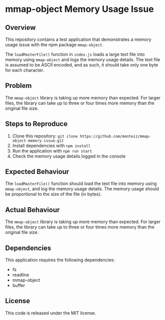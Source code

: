 # mmap-object Memory Usage Issue

## Overview

This repository contains a test application that demonstrates a memory usage issue with the npm package `mmap-object`.

The `loadMasterFile()` function in `index.js` loads a large text file into memory using `mmap-object` and logs the memory usage details. The text file is assumed to be ASCII encoded, and as such, it should take only one byte for each character.

## Problem

The `mmap-object` library is taking up more memory than expected. For larger files, the library can take up to three or four times more memory than the original file size.

## Steps to Reproduce

1. Clone this repository: `git clone https://github.com/monteiz/mmap-object-memory-issue.git`
2. Install dependencies with `npm install`
3. Run the application with `npm run start`
4. Check the memory usage details logged in the console

## Expected Behaviour

The `loadMasterFile()` function should load the text file into memory using `mmap-object`, and log the memory usage details. The memory usage should be proportional to the size of the file (in bytes).

## Actual Behaviour

The `mmap-object` library is taking up more memory than expected. For larger files, the library can take up to three or four times more memory than the original file size.

## Dependencies

This application requires the following dependencies:

- fs
- readline
- mmap-object
- buffer

## License

This code is released under the MIT license.
